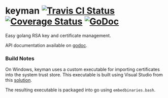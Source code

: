 keyman [![Travis CI Status](https://travis-ci.org/getlantern/keyman.svg?branch=master)](https://travis-ci.org/getlantern/keyman)&nbsp;[![Coverage Status](https://coveralls.io/repos/getlantern/keyman/badge.png)](https://coveralls.io/r/getlantern/keyman)&nbsp;[![GoDoc](https://godoc.org/github.com/getlantern/keyman?status.png)](http://godoc.org/github.com/getlantern/keyman)
======

Easy golang RSA key and certificate management.

API documentation available on [godoc](https://godoc.org/github.com/getlantern/keyman).

### Build Notes

On Windows, keyman uses a custom executable for importing certificates into the
system trust store.  This executable is built using Visual Studio from this
[solution](certimporter).

The resulting executable is packaged into go using `embedbinaries.bash`.
